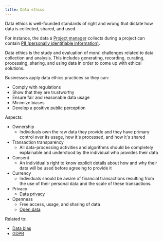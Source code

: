 ```yaml
---
title: Data ethics
---
```

Data ethics is well-founded standards of right and wrong that dictate how data is collected, shared, and used. 

For instance, the data a [Project manager](danielesalvatore/project-management/foundations-of-project-management/actors/project-manager/project-manager.md) collects during a project can contain [PII (personally identifiable information)](danielesalvatore/project-management/project-execution/project-data/pii-personally-identifiable-information.md).

Data ethics is the study and evaluation of moral challenges related to data collection and analysis. 
This includes generating, recording, curating, processing, sharing, and using data in order to come up with ethical solutions.

Businesses apply data ethics practices so they can:
- Comply with regulations
- Show that they are trustworthy
- Ensure fair and reasonable data usage
- Minimize biases
- Develop a positive public perception

Aspects:
- Ownership
	- Individuals own the raw data they provide and they have primary control over its usage, how it's processed, and how it's shared
- Transaction transparency
	- All data-processing activities and algorithms should be completely explainable and understood by the individual who provides their data
- Consent
	- An individual's right to know explicit details about how and why their data will be used before agreeing to provide it
- Currency
	- Individuals should be aware of financial transactions resulting from the use of their personal data and the scale of these transactions. 
- Privacy
	- [Data privacy](danielesalvatore/data-analysts/prepare/data-privacy.md)
- Openness
	- Free access, usage, and sharing of data
	- [Open data](danielesalvatore/data-analysts/prepare/open-data.md)

Related to:
- [Data bias](danielesalvatore/data-analysts/prepare/data-bias.md)
- [GDPR](danielesalvatore/data-analysts/prepare/gdpr.md)
